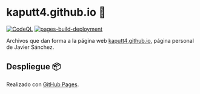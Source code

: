 # kaputt4.github.io 🚀

[![CodeQL](https://github.com/Kaputt4/kaputt4.github.io/actions/workflows/codeql-analysis.yml/badge.svg)](https://github.com/Kaputt4/kaputt4.github.io/actions/workflows/codeql-analysis.yml) [![pages-build-deployment](https://github.com/Kaputt4/kaputt4.github.io/actions/workflows/pages/pages-build-deployment/badge.svg)](https://github.com/Kaputt4/kaputt4.github.io/actions/workflows/pages/pages-build-deployment)

Archivos que dan forma a la página web [kaputt4.github.io](https://kaputt4.github.io/), página personal de Javier Sánchez.

## Despliegue 📦

Realizado con [GitHub Pages](https://pages.github.com/).